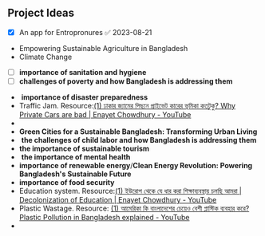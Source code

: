 ## Project Ideas
- [x] An app for Entropronures ✅ 2023-08-21
- Empowering Sustainable Agriculture in Bangladesh
- Climate Change
- [ ] **importance of sanitation and hygiene**
- [ ] **challenges of poverty and how Bangladesh is addressing them**
-  **importance of disaster preparedness**
- Traffic Jam. Resource:[(1) ঢাকার জ্যামের পিছনে প্রাইভেট কারের ভূমিকা কতটুকু? Why Private Cars are bad | Enayet Chowdhury - YouTube](https://www.youtube.com/watch?v=cMbQsGXVMPc&ab_channel=EnayetChowdhury)
- 
- **Green Cities for a Sustainable Bangladesh: Transforming Urban Living**
-  **the challenges of child labor and how Bangladesh is addressing them**
- **the importance of sustainable tourism**
-  **the importance of mental health**
- **importance of renewable energy**/**Clean Energy Revolution: Powering Bangladesh's Sustainable Future**
- **importance of food security**
- Education system. Resource:[(1) ইউরোপ থেকে যে ধার করা শিক্ষাব্যবস্থায় চলছি আমরা | Decolonization of Education | Enayet Chowdhury - YouTube](https://www.youtube.com/watch?v=20fOla_lsXA&ab_channel=EnayetChowdhury)
- Plastic Wastage. Resource: [(1) আমেরিকা কি বাংলাদেশের চেয়েও বেশী প্লাস্টিক ব্যবহার করে? Plastic Pollution in Bangladesh explained - YouTube](https://www.youtube.com/watch?v=JpRH1Mr8mKE&ab_channel=EnayetChowdhury)
- 